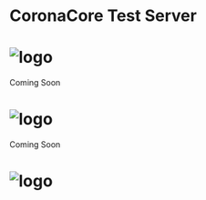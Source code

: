 CoronaCore Test Server
==========

# ![logo](https://raw.githubusercontent.com/CoronaCore/TestServer/master/images/logo.png)

Coming Soon

# ![logo](https://raw.githubusercontent.com/CoronaCore/TestServer/master/images/line.png)

Coming Soon

# ![logo](https://raw.githubusercontent.com/CoronaCore/TestServer/master/images/line.png)
